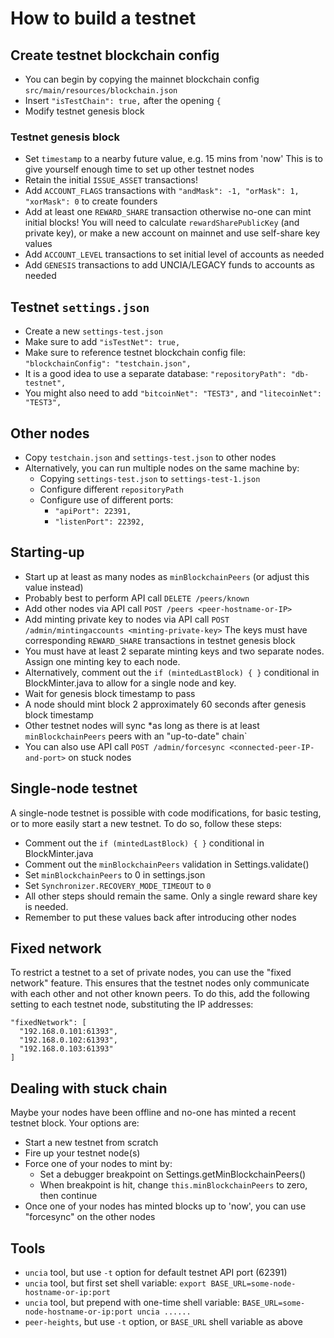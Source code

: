 # How to build a testnet

## Create testnet blockchain config

- You can begin by copying the mainnet blockchain config `src/main/resources/blockchain.json`
- Insert `"isTestChain": true,` after the opening `{`
- Modify testnet genesis block

### Testnet genesis block

- Set `timestamp` to a nearby future value, e.g. 15 mins from 'now'
	This is to give yourself enough time to set up other testnet nodes
- Retain the initial `ISSUE_ASSET` transactions!
- Add `ACCOUNT_FLAGS` transactions with `"andMask": -1, "orMask": 1, "xorMask": 0` to create founders
- Add at least one `REWARD_SHARE` transaction otherwise no-one can mint initial blocks!
	You will need to calculate `rewardSharePublicKey` (and private key),
	or make a new account on mainnet and use self-share key values
- Add `ACCOUNT_LEVEL` transactions to set initial level of accounts as needed
- Add `GENESIS` transactions to add UNCIA/LEGACY funds to accounts as needed

## Testnet `settings.json`

- Create a new `settings-test.json`
- Make sure to add `"isTestNet": true,`
- Make sure to reference testnet blockchain config file: `"blockchainConfig": "testchain.json",`
- It is a good idea to use a separate database: `"repositoryPath": "db-testnet",`
- You might also need to add `"bitcoinNet": "TEST3",` and `"litecoinNet": "TEST3",`

## Other nodes

- Copy `testchain.json` and `settings-test.json` to other nodes
- Alternatively, you can run multiple nodes on the same machine by:
	* Copying `settings-test.json` to `settings-test-1.json`
	* Configure different `repositoryPath`
	* Configure use of different ports:
		+ `"apiPort": 22391,`
		+ `"listenPort": 22392,`

## Starting-up

- Start up at least as many nodes as `minBlockchainPeers` (or adjust this value instead)
- Probably best to perform API call `DELETE /peers/known`
- Add other nodes via API call `POST /peers <peer-hostname-or-IP>`
- Add minting private key to nodes via API call `POST /admin/mintingaccounts <minting-private-key>`
    The keys must have corresponding `REWARD_SHARE` transactions in testnet genesis block
- You must have at least 2 separate minting keys and two separate nodes. Assign one minting key to each node.
- Alternatively, comment out the `if (mintedLastBlock) { }` conditional in BlockMinter.java to allow for a single node and key.
- Wait for genesis block timestamp to pass
- A node should mint block 2 approximately 60 seconds after genesis block timestamp
- Other testnet nodes will sync *as long as there is at least `minBlockchainPeers` peers with an "up-to-date" chain`
- You can also use API call `POST /admin/forcesync <connected-peer-IP-and-port>` on stuck nodes

## Single-node testnet

A single-node testnet is possible with code modifications, for basic testing, or to more easily start a new testnet.
To do so, follow these steps:
- Comment out the `if (mintedLastBlock) { }` conditional in BlockMinter.java
- Comment out the `minBlockchainPeers` validation in Settings.validate()
- Set `minBlockchainPeers` to 0 in settings.json
- Set `Synchronizer.RECOVERY_MODE_TIMEOUT` to `0`
- All other steps should remain the same. Only a single reward share key is needed.
- Remember to put these values back after introducing other nodes

## Fixed network

To restrict a testnet to a set of private nodes, you can use the "fixed network" feature.
This ensures that the testnet nodes only communicate with each other and not other known peers.
To do this, add the following setting to each testnet node, substituting the IP addresses:
```
"fixedNetwork": [
  "192.168.0.101:61393",
  "192.168.0.102:61393",
  "192.168.0.103:61393"
]
```

## Dealing with stuck chain

Maybe your nodes have been offline and no-one has minted a recent testnet block.
Your options are:

- Start a new testnet from scratch
- Fire up your testnet node(s)
- Force one of your nodes to mint by:
	+ Set a debugger breakpoint on Settings.getMinBlockchainPeers()
	+ When breakpoint is hit, change `this.minBlockchainPeers` to zero, then continue
- Once one of your nodes has minted blocks up to 'now', you can use "forcesync" on the other nodes

## Tools

- `uncia` tool, but use `-t` option for default testnet API port (62391)
- `uncia` tool, but first set shell variable: `export BASE_URL=some-node-hostname-or-ip:port`
- `uncia` tool, but prepend with one-time shell variable: `BASE_URL=some-node-hostname-or-ip:port uncia ......`
- `peer-heights`, but use `-t` option, or `BASE_URL` shell variable as above

